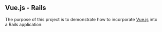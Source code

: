 ## Vue.js - Rails 

The purpose of this project is to demonstrate how to incorporate [Vue.js](http://vuejs.org) into a Rails application
